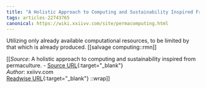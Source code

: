 ```yaml
---
title: "A Holistic Approach to Computing and Sustainability Inspired From Permaculture. (454947480)"
tags: articles-22743765
canonical: https://wiki.xxiivv.com/site/permacomputing.html
---
```


Utilizing only already available computational resources, to be limited by that which is already produced.
[[salvage computing::rmn]]


[[_Source_: A holistic approach to computing and sustainability inspired from permaculture. - [Source URL](https://wiki.xxiivv.com/site/permacomputing.html){:target="_blank"}<br>
_Author_: xxiivv.com<br>
[Readwise URL](https://readwise.io/open/454947480){:target="_blank"}
::wrap]]